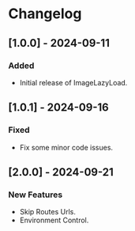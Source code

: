 # Changelog

## [1.0.0] - 2024-09-11
### Added
- Initial release of ImageLazyLoad.

## [1.0.1] - 2024-09-16
### Fixed
- Fix some minor code issues.

## [2.0.0] - 2024-09-21
### New Features
- Skip Routes Urls.
- Environment Control.
